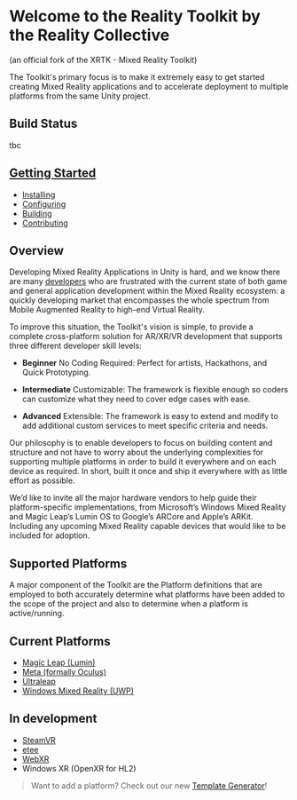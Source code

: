 # Welcome to the Reality Toolkit by the Reality Collective
(an official fork of the XRTK - Mixed Reality Toolkit)

<!-- ![The Mixed Reality Toolkit](https://raw.githubusercontent.com/XRTK/XRTK-Core/development/images/Branding/XRTK_Logo_1200x250.png)-->

The Toolkit's primary focus is to make it extremely easy to get started creating Mixed Reality applications and to accelerate deployment to multiple platforms from the same Unity project.

<!-- [![Discord](https://img.shields.io/discord/597064584980987924.svg?label=&logo=discord&logoColor=ffffff&color=7389D8&labelColor=6A7EC2)](https://discord.gg/7DR6QJE) -->

## Build Status
tbc
<!--
| Modules | Build Status | OpenUpm |
|---|---|---|
|com.xrtk.core|[![main](https://github.com/XRTK/com.xrtk.core/actions/workflows/build.yml/badge.svg?branch=main)](https://github.com/XRTK/com.xrtk.core/actions/workflows/build.yml)|[![openupm](https://img.shields.io/npm/v/com.xrtk.core?label=openupm&registry_uri=https://package.openupm.com)](https://openupm.com/packages/com.xrtk.core/)|
|[com.xrtk.sdk](https://github.com/XRTK/com.xrtk.sdk)|[![main](https://github.com/XRTK/com.xrtk.sdk/actions/workflows/build.yml/badge.svg?branch=main)](https://github.com/XRTK/com.xrtk.sdk/actions/workflows/build.yml)|[![openupm](https://img.shields.io/npm/v/com.xrtk.sdk?label=openupm&registry_uri=https://package.openupm.com)](https://openupm.com/packages/com.xrtk.sdk/)|
|[com.xrtk.lumin](https://github.com/XRTK/com.xrtk.lumin)|[![main](https://github.com/XRTK/com.xrtk.lumin/actions/workflows/build.yml/badge.svg?branch=main)](https://github.com/XRTK/com.xrtk.lumin/actions/workflows/build.yml)|[![openupm](https://img.shields.io/npm/v/com.xrtk.lumin?label=openupm&registry_uri=https://package.openupm.com)](https://openupm.com/packages/com.xrtk.lumin/)|
|[com.xrtk.oculus](https://github.com/XRTK/com.xrtk.oculus)|[![main](https://github.com/XRTK/com.xrtk.oculus/actions/workflows/build.yml/badge.svg?branch=main)](https://github.com/XRTK/com.xrtk.oculus/actions/workflows/build.yml)|[![openupm](https://img.shields.io/npm/v/com.xrtk.oculus?label=openupm&registry_uri=https://package.openupm.com)](https://openupm.com/packages/com.xrtk.oculus/)|
|[com.xrtk.ultraleap](https://github.com/XRTK/com.xrtk.ultraleap)|[![main](https://github.com/XRTK/com.xrtk.ultraleap/actions/workflows/build.yml/badge.svg?branch=main)](https://github.com/XRTK/com.xrtk.ultraleap/actions/workflows/build.yml)|[![openupm](https://img.shields.io/npm/v/com.xrtk.ultraleap?label=openupm&registry_uri=https://package.openupm.com)](https://openupm.com/packages/com.xrtk.ultraleap/)|
|[com.xrtk.wmr](https://github.com/XRTK/com.xrtk.wmr)|[![main](https://github.com/XRTK/com.xrtk.wmr/actions/workflows/build.yml/badge.svg?branch=main)](https://github.com/XRTK/com.xrtk.wmr/actions/workflows/build.yml)|[![openupm](https://img.shields.io/npm/v/com.xrtk.wmr?label=openupm&registry_uri=https://package.openupm.com)](https://openupm.com/packages/com.xrtk.wmr/)|
-->

## [Getting Started](articles/00-GettingStarted.md)

- [Installing](articles/00-GettingStarted.md#adding-the-mixed-reality-toolkit-to-your-project)
- [Configuring](articles/00-GettingStarted.md#configure-your-base-scene)
- [Building](articles/00-GettingStarted.md#build-and-play)
- [Contributing](CONTRIBUTING.md)

## Overview

Developing Mixed Reality Applications in Unity is hard, and we know there are many [developers](./CONTRIBUTORS.md) who are frustrated with the current state of both game and general application development within the Mixed Reality ecosystem: a quickly developing market that encompasses the whole spectrum from Mobile Augmented Reality to high-end Virtual Reality.

To improve this situation, the Toolkit's vision is simple, to provide a complete cross-platform solution for AR/XR/VR development that supports three different developer skill levels:

- **Beginner** No Coding Required: Perfect for artists, Hackathons, and Quick Prototyping.

- **Intermediate** Customizable: The framework is flexible enough so coders can customize what they need to cover edge cases with ease.

- **Advanced** Extensible: The framework is easy to extend and modify to add additional custom services to meet specific criteria and needs.

Our philosophy is to enable developers to focus on building content and structure and not have to worry about the underlying complexities for supporting multiple platforms in order to build it everywhere and on each device as required.  In short, built it once and ship it everywhere with as little effort as possible.

We’d like to invite all the major hardware vendors to help guide their platform-specific implementations, from Microsoft’s Windows Mixed Reality and Magic Leap’s Lumin OS to Google’s ARCore and Apple’s ARKit.  Including any upcoming Mixed Reality capable devices that would like to be included for adoption.

<!--
## Chat with the community

We recently moved our main conversations regarding Mixed Reality Toolkit over to Discord, which allows us to do a lot more (and the chat/streaming there is awesome), but we keep a Mixed Reality Toolkit presence on Slack too, in order to retain links to our friends on there.

[![Discord](https://cdn0.iconfinder.com/data/icons/free-social-media-set/24/discord-128.png)](https://discord.gg/rJMSc8Z)

### [Come join us on Discord!](https://discord.gg/rJMSc8Z)

## Sponsors

The XRTK is an MIT-licensed open source project with its ongoing development made possible entirely by the support of these awesome sponsors and backers.

|Sponsors||
|---|---|
|<a href="https://www.vimaec.com/">![[VIM](https://www.vimaec.com/)](https://raw.githubusercontent.com/XRTK/XRTK-Core/development/images/Sponsors/vim_logo.jpg)</a>|VIM provides a universal format for fast BIM access for large and complex projects in the AEC industry.|

We use the donations for continuous active development by core team members, web hosting, and licensing costs for build tools and infrastructure.
-->
## Supported Platforms

A major component of the Toolkit are the Platform definitions that are employed to both accurately determine what platforms have been added to the scope of the project and also to determine when a platform is active/running.

## Current Platforms

- [Magic Leap (Lumin)](articles/platforms/magicleap.md)
- [Meta (formally Oculus)](articles/platforms/oculus.md)
- [Ultraleap](articles/platforms/ultraleap.md)
- [Windows Mixed Reality (UWP)](articles/platforms/windowsmixedreality.md)

## In development

- [SteamVR](articles/platforms/steamvr.md)
- [etee](articles/platforms/etee.md)
- [WebXR](articles/platforms/webxr.md)
- Windows XR (OpenXR for HL2)

> Want to add a platform? Check out our new [Template Generator](articles/03-template-generator.md#platform-template-generation)!
